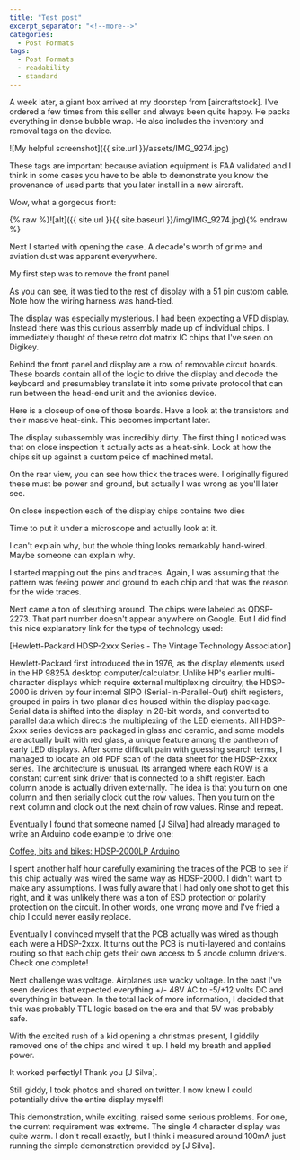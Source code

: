 ```yaml
---
title: "Test post"
excerpt_separator: "<!--more-->"
categories:
  - Post Formats
tags:
  - Post Formats
  - readability
  - standard
---
```


A week later, a giant box arrived at my doorstep from [aircraftstock]. I've ordered a few times from this seller and always been quite happy. He packs everything in dense bubble wrap. He also includes the inventory and removal tags on the device.

![My helpful screenshot]({{ site.url }}/assets/IMG_9274.jpg)

These tags are important because aviation equipment is FAA validated and I think in some cases you have to be able to demonstrate you know the provenance of used parts that you later install in a new aircraft.

Wow, what a gorgeous front:

{% raw %}![alt]({{ site.url }}{{ site.baseurl }}/img/IMG_9274.jpg){% endraw %}

Next I started with opening the case. A decade's worth of grime and aviation dust was apparent everywhere.

My first step was to remove the front panel



As you can see, it was tied to the rest of display with a 51 pin custom cable. Note how the wiring harness was hand-tied.

The display was especially mysterious. I had been expecting a VFD display. Instead there was this curious assembly made up of individual chips. I immediately thought of these retro dot matrix IC chips that I've seen on Digikey.

Behind the front panel and display are a row of removable circut boards. These boards contain all of the logic to drive the display and decode the keyboard and presumabley translate it into some private protocol that can run between the head-end unit and the avionics device.

Here is a closeup of one of those boards. Have a look at the transistors and their massive heat-sink. This becomes important later.

The display subassembly was incredibly dirty. The first thing I noticed was that on close inspection it actually acts as a heat-sink. Look at how the chips sit up against a custom peice of machined metal.



On the rear view, you can see how thick the traces were. I originally figured these must be power and ground, but actually I was wrong as you'll later see.



On close inspection each of the display chips contains two dies



Time to put it under a microscope and actually look at it.

I can't explain why, but the whole thing looks remarkably hand-wired. Maybe someone can explain why.

I started mapping out the pins and traces. Again, I was assuming that the pattern was feeing power and ground to each chip and that was the reason for the wide traces.

Next came a ton of sleuthing around. The chips were labeled as QDSP-2273. That part number doesn't appear anywhere on Google. But I did find this nice explanatory link for the type of technology used:

[Hewlett-Packard HDSP-2xxx Series - The Vintage Technology Association]

Hewlett-Packard first introduced the in 1976, as the display elements used in the HP 9825A desktop computer/calculator. Unlike HP's earlier multi-character displays which require external multiplexing circuitry, the HDSP-2000 is driven by four internal SIPO (Serial-In-Parallel-Out) shift registers, grouped in pairs in two planar dies housed within the display package. Serial data is shifted into the display in 28-bit words, and converted to parallel data which directs the multiplexing of the LED elements. All HDSP-2xxx series devices are packaged in glass and ceramic, and some models are actually built with red glass, a unique feature among the pantheon of early LED displays.
After some difficult pain with guessing search terms, I managed to locate an old PDF scan of the data sheet for the HDSP-2xxx series. The architecture is unusual. Its arranged where each ROW is a constant current sink driver that is connected to a shift register. Each column anode is actually driven externally. The idea is that you turn on one column and then serially clock out the row values. Then you turn on the next column and clock out the next chain of row values. Rinse and repeat.

Eventually I found that someone named [J Silva] had already managed to write an Arduino code example to drive one:

[Coffee, bits and bikes: HDSP-2000LP Arduino](http://bitsnbikes.blogspot.com/2010/05/hdsp-2000lp-arduino.html)

I spent another half hour carefully examining the traces of the PCB to see if this chip actually was wired the same way as HDSP-2000. I didn't want to make any assumptions. I was fully aware that I had only one shot to get this right, and it was unlikely there was a ton of ESD protection or polarity protection on the circuit. In other words, one wrong move and I've fried a chip I could never easily replace.

Eventually I convinced myself that the PCB actually was wired as though each were a HDSP-2xxx. It turns out the PCB is multi-layered and contains routing so that each chip gets their own access to 5 anode column drivers. Check one complete!

Next challenge was voltage. Airplanes use wacky voltage. In the past I've seen devices that expected everything +/- 48V AC to -5/+12 volts DC and everything in between. In the total lack of more information, I decided that this was probably TTL logic based on the era and that 5V was probably safe.

With the excited rush of a kid opening a christmas present, I giddily removed one of the chips and wired it up. I held my breath and applied power.

It worked perfectly! Thank you [J Silva].



Still giddy, I took photos and shared on twitter. I now knew I could potentially drive the entire display myself!

This demonstration, while exciting, raised some serious problems. For one, the current requirement was extreme. The single 4 character display was quite warm. I don't recall exactly, but I think i measured around 100mA just running the simple demonstration provided by [J Silva].
